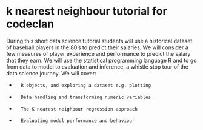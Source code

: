 # k nearest neighbour tutorial for codeclan
During this short data science tutorial students will use a historical dataset of baseball players in the 80’s to predict their salaries. We will consider a few measures of player experience and performance to predict the salary that they earn. We will use the statistical programming language R and to go from data to model to evaluation and inference, a whistle stop tour of the data science journey.
We will cover:
-       R objects, and exploring a dataset e.g. plotting
-       Data handling and transforming numeric variables
-       The K nearest neighbour regression approach
-       Evaluating model performance and behaviour
